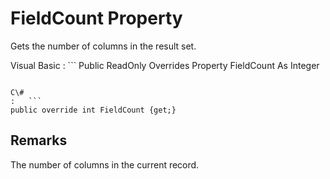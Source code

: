 <!-- loio3c1610b26c5f1014a858fd1b992120de -->

# FieldCount Property

Gets the number of columns in the result set.



Visual Basic
:   ```
Public ReadOnly Overrides Property FieldCount As Integer
```

C\#
:   ```
public override int FieldCount {get;}
```



## Remarks

The number of columns in the current record.

